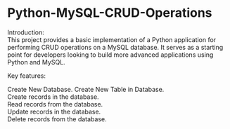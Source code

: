 # Python-MySQL-CRUD-Operations

Introduction:      
This project provides a basic implementation of a Python application for performing CRUD operations on a MySQL database. 
It serves as a starting point for developers looking to build more advanced applications using Python and MySQL.

Key features:

Create New Database.
Create New Table in Database.                 
Create records in the database.                      
Read records from the database.          
Update records in the database.                  
Delete records from the database.               
